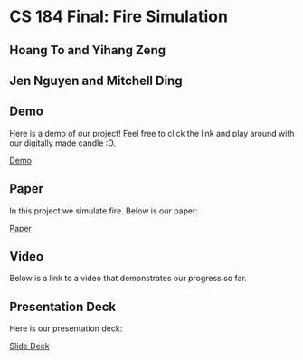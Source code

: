 CS 184 Final: Fire Simulation
=============================

Hoang To and Yihang Zeng
------------------------

Jen Nguyen and Mitchell Ding
----------------------------

  
  

Demo
----

Here is a demo of our project! Feel free to click the link and play around with our digitally made candle :D.  
  
[Demo](https://hoangcto.github.io/cs184-firesimulation/fire_sim/index.html)

Paper
-----

In this project we simulate fire. Below is our paper:  
  
[Paper](pdf/CS284_184_Final_Project_Milestone.pdf)

Video
-----

Below is a link to a video that demonstrates our progress so far.  
  
  
  
  
  

Presentation Deck
-----------------

Here is our presentation deck:  
  
[Slide Deck](https://docs.google.com/presentation/d/1gdvBUiDHoWanU2og40fKRq0lwRBORFn2DTlVulZV_Ug/edit?usp=sharing)
